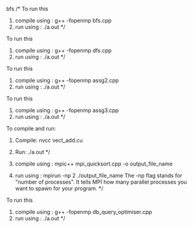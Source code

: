  bfs
/*
To run this
1. compile using : g++ -fopenmp bfs.cpp
2. run using     : ./a.out
*/

To run this
1. compile using : g++ -fopenmp dfs.cpp
2. run using     : ./a.out
*/

To run this
1. compile using : g++ -fopenmp assg2.cpp
2. run using     : ./a.out
*/

To run this
1. compile using : g++ -fopenmp assg3.cpp
2. run using     : ./a.out
*/

To compile and run:

1. Compile: nvcc vect_add.cu 
2. Run:     ./a.out
*/

1. compile using : mpic++ mpi_quicksort.cpp -o output_file_name
2. run using     : mpirun -np 2 ./output_file_name
    The -np flag stands for "number of processes".
    It tells MPI how many parallel processes you want to spawn for your program.
*/

To run this
1. compile using : g++ -fopenmp db_query_optimiser.cpp
2. run using     : ./a.out
*/
